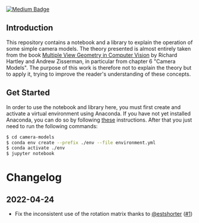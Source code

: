 
[![Medium Badge](https://badgen.net/badge/icon/medium?icon=medium&label)](https://medium.com/analytics-vidhya/simple-camera-models-with-numpy-and-matplotlib-92281f15f9b2)

## Introduction

This repository contains a notebook and a library to explain the operation of some simple camera models. The theory presented is almost entirely taken from the book [Multiple View Geometry in Computer Vision](https://www.robots.ox.ac.uk/~vgg/hzbook/) by Richard Hartley and Andrew Zisserman, in particular from chapter 6 "Camera Models". The purpose of this work is therefore not to explain the theory but to apply it, trying to improve the reader's understanding of these concepts.

## Get Started

In order to use the notebook and library here, you must first create and activate a virtual environment using Anaconda. If you have not yet installed Anaconda, you can do so by following [these](https://docs.anaconda.com/anaconda/install/) instructions. After that you just need to run the following commands:
```bash
$ cd camera-models
$ conda env create --prefix ./env --file environment.yml
$ conda activate ./env
$ jupyter notebook
```

# Changelog

## 2022-04-24

- Fix the inconsistent use of the rotation matrix thanks to [@estshorter](https://github.com/estshorter) ([#1](https://github.com/mnslarcher/camera-models/pull/1))
